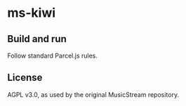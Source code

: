 # ms-kiwi

## Build and run

Follow standard Parcel.js rules.

## License 

AGPL v3.0, as used by the original MusicStream repository.
